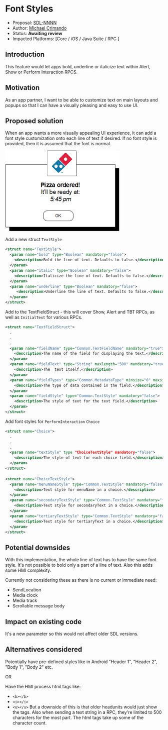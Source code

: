 # Font Styles

* Proposal: [SDL-NNNN](NNNN-font-styles.md)
* Author: [Michael Crimando](https://github.com/MichaelCrimando)
* Status: **Awaiting review**
* Impacted Platforms: [Core / iOS / Java Suite / RPC ]

## Introduction

This feature would let apps bold, underline or italicize text within Alert, Show or Perform Interaction RPCS.

## Motivation

As an app partner, I want to be able to customize text on main layouts and popups so that I can have a visually pleasing and easy to use UI.

## Proposed solution


When an app wants a more visually appealing UI experience,  it can add a font style customization onto each line of text if desired.  If no font style is provided, then it is assumed that the font is normal.  

![Example Screen](../assets/proposals/NNNN-font-styles/NNNN-font-styles.png)

Add a new struct `TextStyle`

```xml
<struct name="TextStyle">
  <param name="bold" type="Boolean" mandatory="false">
	<description>Bold the line of text. Defaults to false.</description>	
  </param>
  <param name="italic" type="Boolean" mandatory="false">
	<description>Italicize the line of text. Defaults to false.</description>
  </param>
  <param name="underline" type="Boolean" mandatory="false">
	 <description>Underline the line of text. Defaults to false.</description>
  </param>
</struct>	
```

Add to the TextFieldStruct - this will cover Show, Alert and TBT RPCs, as well as `InitialText` for various RPCs.

```xml
<struct name="TextFieldStruct">
  .
  .
  .
  <param name="fieldName" type="Common.TextFieldName" mandatory="true">
    <description>The name of the field for displaying the text.</description>
  </param>
  <param name="fieldText" type="String" maxlength="500" mandatory="true">
    <description>The  text itself.</description>
  </param>
  <param name="fieldTypes" type="Common.MetadataType" minsize="0" maxsize="5" array="true" mandatory="false">
    <description>The type of data contained in the field.</description>
  </param>
  <param name="fieldStyle" type="Common.TextStyle" mandatory="false">
    <description>The style of text for the text field.</description>
  </param>
</struct>
```
	
Add font styles for `PerformInteraction` `Choice` 

```xml
<struct name="Choice">
  .
  .
  .
  <param name="textStyle" type "ChoiceTextStyle" mandatory="false">
	<description>The style of text for each choice field.</description>
  </param>
</struct>

<struct name="ChoiceTextStyle">
  <param name="menuNameStyle" type="Common.TextStyle" mandatory="false">
	<description>Text style for menuName in a choice.</description>	
  </param>
  <param name="secondaryTextStyle" type="Common.TextStyle" mandatory="false">
	<description>Text style for secondaryText in a choice.</description>	
  </param>
  <param name="tertiaryTextStyle" type="Common.TextStyle" mandatory="false">
	<description>Text style for tertiaryText in a choice.</description>	
  </param>
</struct>							  
```


## Potential downsides

With this implementation, the whole line of text has to have the same font style. It's not possible to bold only a part of a line of text. Also this adds some HMI complexity.

Currently not considering these as there is no current or immediate need:
- SendLocation
- Media clock
- Media track
- Scrollable message body

## Impact on existing code

It's a new parameter so this would not affect older SDL versions.

## Alternatives considered
Potentially have pre-defined styles like in Android "Header 1", "Header 2", "Body 1", "Body 2" etc.

OR

Have the HMI process html tags like:
- `<b></b>`
- `<i></i>`
- `<u></u>`
But a downside of this is that older headunits would just show the tags. Also when sending a text string in a RPC, they're limited to 500 characters for the most part.  The html tags take up some of the character count.
